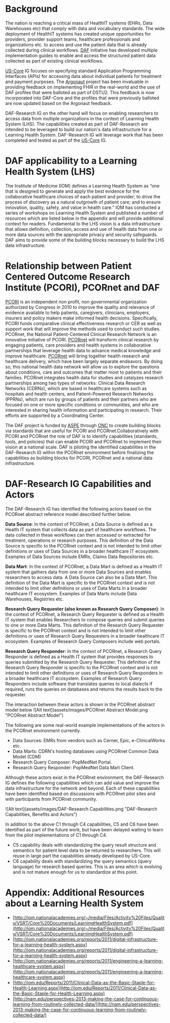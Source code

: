 # Background

The nation is reaching a critical mass of HealthIT systems (EHRs, Data Warehouses etc) that comply with data and vocabulary standards. The wide deployment of HealthIT systems has created unique opportunities for providers, provider support teams, healthcare professionals and organizations etc. to access and use the patient data that is already collected during clinical workflows. [DAF] initiative has developed multiple implementation guides to enable and access the structured patient data collected as part of existing clinical workflows.

[US-Core] IG focuses on specifying standard Application Programming Interfaces (APIs) for accessing data about individual patients for treatment and payment purposes. The [Argonaut] project has been invaluable in providing feedback on implementing FHIR in the real-world and the use of DAF profiles that were balloted as part of DSTU2. This feedback is now incorporated into DAF-Core and the profiles that were previously balloted are now updated based on the Argonaut feedback.

DAF-Research IG on the other hand will focus on enabling researchers to access data from multiple organizations in the context of Learning Health System (LHS). The capabilities created as part of DAF-Research are intended to be leveraged to build our nation's data infrastructure for a Learning Health System. DAF-Research IG will leverage work that has been completed and tested as part of the [US-Core] IG.

# DAF applicability to a Learning Health System (LHS)

The Institute of Medicine (IOM) defines a Learning Health System as “one that is designed to generate and apply the best evidence for the collaborative healthcare choices of each patient and provider; to drive the process of discovery as a natural outgrowth of patient care; and to ensure innovation, quality, safety, and value in health care.” IOM has conducted a series of workshops on Learning Health System and published a number of resources which are listed below in the appendix and will provide additional context for readers. Fundamental to the LHS vision is a data infrastructure that allows definition, collection, access and use of health data from one or more data sources with the appropriate privacy and security safeguards. DAF aims to provide some of the building blocks necessary to build the LHS data infrastructure.

# Relationship between Patient Centered Outcome Research Institute (PCORI), PCORnet and DAF

[PCORI] is an independent non profit, non governmental organization authorized by Congress in 2010 to improve the quality and relevance of evidence available to help patients, caregivers, clinicians, employers, insurers and policy makers make informed health decisions. Specifically, PCORI funds comparative clinical effectiveness research or CER as well as support work that will improve the methods used to conduct such studies. PCORnet, the National Patient-Centered Clinical Research Network is an innovative initiative of PCORI. [PCORnet] will transform clinical research by engaging patients, care providers and health systems in collaborative partnerships that leverage health data to advance medical knowledge and improve healthcare. [PCORnet] will bring together health research and healthcare delivery, which have been largely separate endeavors. By doing so, this national health data network will allow us to explore the questions about conditions, care and outcomes that matter most to patients and their families. PCORnet integrates health data for studies and catalyzes research partnerships among two types of networks: Clinical Data Research Networks (CDRNs), which are based in healthcare systems such as hospitals and health centers, and Patient-Powered Research Networks (PPRNs), which are run by groups of patients and their partners who are focused on one or more specific conditions or communities, and who are interested in sharing health information and participating in research. Their efforts are supported by a Coordinating Center.

The DAF project is funded by [ASPE] through [ONC] to create building blocks via standards that are useful for PCORI and PCORnet.Collaboratively with PCORI and PCORnet the role of DAF is to identify capabilities (standards, tools, and policies) that can enable PCORI and PCORnet to implement their vision at a national scale. DAF is piloting the identified capabilities in the DAF-Research IG within the PCORnet environment before finalizing the capabilities as building blocks for PCORI, PCORnet and a national data infrastructure.

# DAF-Research IG Capabilities and Actors

The DAF-Research IG has identified the following actors based on the PCORnet abstract reference model described further below.

**Data Source**: In the context of PCORnet, a Data Source is defined as a Health IT system that collects data as part of healthcare workflows. The data collected in these workflows can then accessed or extracted for treatment, operations or research purposes. This definition of the Data Source is specific to the PCORnet context and is not intended to limit other definitions or uses of Data Sources in a broader healthcare IT ecosystem.
Examples of Data Sources include EMRs, Claims Data Repositories etc.

**Data Mart**: In the context of PCORnet, a Data Mart is defined as a Health IT system that gathers data from one or more Data Sources and enables researchers to access data. A Data Source can also be a Data Mart. This definition of the Data Mart is specific to the PCORnet context and is not intended to limit other definitions or uses of Data Marts in a broader healthcare IT ecosystem.
Examples of Data Marts include Data Warehouses, Registries etc.

**Research Query Requester (also known as Research Query Composer)**: In the context of PCORnet, a Research Query Requester is defined as a Health IT system that enables Researchers to compose queries and submit queries to one or more Data Marts. This definition of the Research Query Requester is specific to the PCORnet context and is not intended to limit other definitions or uses of Research Query Requesters in a broader healthcare IT ecosystem.
Examples of Research Query Composers include web portals.

**Research Query Responder**: In the context of PCORnet, a Research Query Responder is defined as a Health IT system that provides responses to queries submitted by the Research Query Requester.  This definition of the Research Query Responder is specific to the PCORnet context and is not intended to limit other definitions or uses of Research Query Responders in a broader healthcare IT ecosystem.
Examples of Research Query Responders include software that translates queries to local dialects if required, runs the queries on databases and returns the results back to the requester.

The interaction between these actors is shown in the PCORnet abstract model below
![Alt text](assets/images/PCORnet Abstract Model.png "PCORnet Abstract Model")

The following are some real-world example implementations of the actors in the PCORnet environment currently.

* Data Sources: EMRs from vendors such as Cerner, Epic, e-ClinicalWorks etc.
* Data Marts: CDRN's hosting databases using PCORnet Common Data Model (CDM)
* Research Query Composer: PopMedNet Portal.
* Research Query Responder: PopMedNet Data Mart Client.

Although these actors exist in the PCORnet environment, the DAF-Research IG defines the following capabilities which can add value and improve the data infrastructure for the network and beyond.
Each of these capabilities have been identified based on discussions with PCORnet pilot sites and with participants from PCORnet community.

![Alt text](assets/images/DAF-Research Capabilities.png "DAF-Research Capabilities, Benefits and Actors")

In addition to the above C1 through C4 capabilities, C5 and C6 have been identified as part of the future work, but have been delayed waiting to learn from the pilot implementations of C1 through C4.

* C5 capability deals with standardizing the query result structure and semantics for patient level data to be returned to researchers. This will reuse in large part the capabilities already developed by US-Core.
* C6 capability deals with standardizing the query semantics (query language) for research based queries. This is an area which is evolving and is not mature enough for us to standardize at this point.


# Appendix: Additional Resources about a Learning Health System

* [http://iom.nationalacademies.org/~/media/Files/Activity%20Files/Quality/VSRT/Core%20Documents/LearningHealthSystem.pdf](http://iom.nationalacademies.org/~/media/Files/Activity%20Files/Quality/VSRT/Core%20Documents/LearningHealthSystem.pdf)
* [http://iom.nationalacademies.org/reports/2011/digital-infrastructure-for-a-learning-health-system.aspx](http://iom.nationalacademies.org/reports/2011/digital-infrastructure-for-a-learning-health-system.aspx)
* [http://iom.nationalacademies.org/reports/2011/engineering-a-learning-healthcare-system.aspx](http://iom.nationalacademies.org/reports/2011/engineering-a-learning-healthcare-system.aspx)
* [http://iom.edu/Reports/2011/Clinical-Data-as-the-Basic-Staple-for-Health-Learning.aspx](http://iom.edu/Reports/2011/Clinical-Data-as-the-Basic-Staple-for-Health-Learning.aspx)
* [http://nam.edu/perspectives-2013-making-the-case-for-continuous-learning-from-routinely-collected-data/](http://nam.edu/perspectives-2013-making-the-case-for-continuous-learning-from-routinely-collected-data/)


[DAF-Core]: daf-core.html
[US-Core]: http://hl7.org/fhir/us/core/index.html
[DAF-Research]: daf-research.html
[Office of the National Coordinator (ONC)]: http://www.healthit.gov/newsroom/about-onc
[ONC]: http://www.healthit.gov/newsroom/about-onc
[Data Access Framework]: http://wiki.siframework.org/Data+Access+Framework+Homepage
[DAF]: http://wiki.siframework.org/Data+Access+Framework+Homepage
[PCORI]:  http://www.pcori.org
[PCORnet]: http://www.pcornet.org/
[Argonaut]: http://argonautwiki.hl7.org/
[ASPE]: https://aspe.hhs.gov/
[DAF-Research-intro]: daf-research-intro.html
[C1, C2, C3, C4]: daf-research-intro.html
[Data Source Conformance]: CapabilityStatement-daf-datasource.html
[Data Mart Conformance]: CapabilityStatement-daf-datamart.html
[Research Query Composer Conformance]: CapabilityStatement-daf-datasource.html
[Research Query Responder Conformance]: CapabilityStatement-daf-datasource.html
[DAF-Task]:StructureDefinition-daf-task.html
[DAF-Provenance]:StructureDefinition-daf-provenance.html
[DAF-OperationDefinition]:StructureDefinition-daf-operationdefinition.html
[DAF-Conformance]:StructureDefinition-daf-conformance.html
[DAF-QueryResults]:StructureDefinition-daf-queryresults.html
[PCORnet CDM]: http://pcornet.org/pcornet-common-data-model/
[OMOP CDM]: http://omop.org/CDM
[PCORnet]: http://www.pcornet.org/
[HHS de-identification guidance]: https://www.hhs.gov/hipaa/for-professionals/privacy/special-topics/de-identification/
[FHIR wiki]: http://wiki.hl7.org/index.php?title=FHIR
